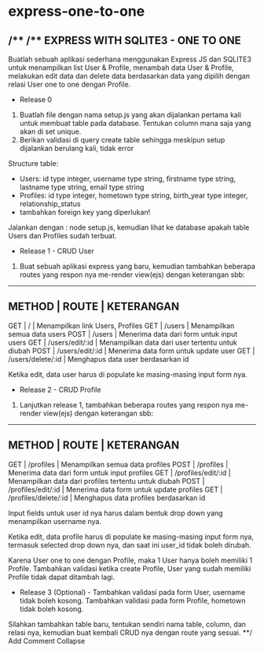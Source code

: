 # express-one-to-one

/**
/** EXPRESS WITH SQLITE3 - ONE TO ONE
---------------------------
Buatlah sebuah aplikasi sederhana menggunakan Express JS dan SQLITE3 untuk
menampilkan list User & Profile, menambah data User & Profile,
melakukan edit data dan delete data berdasarkan data yang dipilih dengan relasi User one to one dengan Profile.

- Release 0
1. Buatlah file dengan nama setup.js yang akan dijalankan pertama kali untuk membuat
table pada database. Tentukan column mana saja yang akan di set unique.
2. Berikan validasi di query create table sehingga meskipun setup dijalankan berulang
kali, tidak error

Structure table:
* Users: id type integer, username type string, firstname type string, lastname type string, email type string
* Profiles: id type integer, hometown type string, birth_year type integer, relationship_status
* tambahkan foreign key yang diperlukan!

Jalankan dengan : node setup.js, kemudian lihat ke database apakah table Users dan Profiles sudah terbuat.

- Release 1 - CRUD User
1. Buat sebuah aplikasi express yang baru, kemudian tambahkan beberapa routes yang respon nya me-render view(ejs) dengan keterangan sbb:

----------------------------------------------------------------------
METHOD | ROUTE                | KETERANGAN
----------------------------------------------------------------------
GET    | /                    | Menampilkan link Users, Profiles
GET    | /users               | Menampilkan semua data users
POST   | /users               | Menerima data dari form untuk input users
GET    | /users/edit/:id      | Menampilkan data dari user tertentu untuk diubah
POST   | /users/edit/:id      | Menerima data form untuk update user
GET    | /users/delete/:id    | Menghapus data user berdasarkan id

Ketika edit, data user harus di populate ke masing-masing input form nya.

- Release 2 - CRUD Profile
1. Lanjutkan release 1, tambahkan beberapa routes yang respon nya me-render view(ejs) dengan keterangan sbb:

----------------------------------------------------------------------
METHOD | ROUTE                | KETERANGAN
----------------------------------------------------------------------
GET    | /profiles            | Menampilkan semua data profiles
POST   | /profiles            | Menerima data dari form untuk input profiles
GET    | /profiles/edit/:id   | Menampilkan data dari profiles tertentu untuk diubah
POST   | /profiles/edit/:id   | Menerima data form untuk update profiles
GET    | /profiles/delete/:id | Menghapus data profiles berdasarkan id

Input fields untuk user id nya harus dalam bentuk drop down yang menampilkan username nya.

Ketika edit, data profile harus di populate ke masing-masing input form nya, termasuk selected drop down nya, dan saat ini user_id tidak boleh dirubah.

Karena User one to one dengan Profile, maka 1 User hanya boleh memiliki 1 Profile. Tambahkan validasi ketika create Profile, User yang sudah memiliki Profile tidak dapat ditambah lagi.

- Release 3 (Optional) -
Tambahkan validasi pada form User, username tidak boleh kosong. Tambahkan validasi pada form Profile, hometown tidak boleh kosong.

Silahkan tambahkan table baru, tentukan sendiri nama table, column, dan relasi nya, kemudian buat kembali CRUD nya dengan route yang sesuai.
**/
Add Comment Collapse
